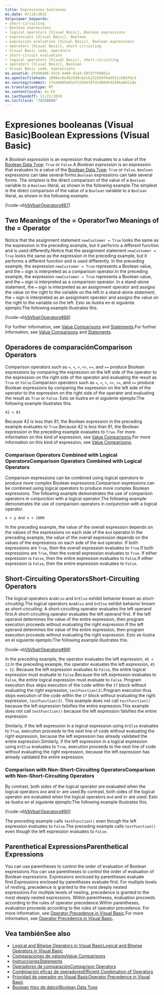 ```yaml
---
title: Expresiones booleanas
ms.date: 07/20/2015
helpviewer_keywords:
- short-circuiting
- Boolean expressions
- logical operators [Visual Basic], Boolean expressions
- expressions [Visual Basic], Boolean
- expression evaluation [Visual Basic], Boolean expressions
- operators [Visual Basic], short-circuiting
- Visual Basic code, operators
- short-circuit evaluation
- logical operators [Visual Basic], short-circuiting
- operators [Visual Basic], Boolean
- Visual Basic code, expressions
ms.assetid: d3d90406-55c8-4404-8143-50fd7f0d0d1a
ms.openlocfilehash: 1000ec6e4b35d0cb2c6232b50f9a9551cb0dfdcd
ms.sourcegitcommit: 17ee6605e01ef32506f8fdc686954244ba6911de
ms.translationtype: MT
ms.contentlocale: es-ES
ms.lasthandoff: 11/22/2019
ms.locfileid: "74350808"
---
```

# <a name="boolean-expressions-visual-basic"></a><span data-ttu-id="32260-102">Expresiones booleanas (Visual Basic)</span><span class="sxs-lookup"><span data-stu-id="32260-102">Boolean Expressions (Visual Basic)</span></span>
<span data-ttu-id="32260-103">A *Boolean expression* is an expression that evaluates to a value of the [Boolean Data Type](../../../../visual-basic/language-reference/data-types/boolean-data-type.md): `True` or `False`.</span><span class="sxs-lookup"><span data-stu-id="32260-103">A *Boolean expression* is an expression that evaluates to a value of the [Boolean Data Type](../../../../visual-basic/language-reference/data-types/boolean-data-type.md): `True` or `False`.</span></span> <span data-ttu-id="32260-104">`Boolean` expressions can take several forms.</span><span class="sxs-lookup"><span data-stu-id="32260-104">`Boolean` expressions can take several forms.</span></span> <span data-ttu-id="32260-105">The simplest is the direct comparison of the value of a `Boolean` variable to a `Boolean` literal, as shown in the following example.</span><span class="sxs-lookup"><span data-stu-id="32260-105">The simplest is the direct comparison of the value of a `Boolean` variable to a `Boolean` literal, as shown in the following example.</span></span>  
  
 [!code-vb[VbVbalrOperators#87](~/samples/snippets/visualbasic/VS_Snippets_VBCSharp/VbVbalrOperators/VB/Class1.vb#87)]  
  
## <a name="two-meanings-of-the--operator"></a><span data-ttu-id="32260-106">Two Meanings of the = Operator</span><span class="sxs-lookup"><span data-stu-id="32260-106">Two Meanings of the = Operator</span></span>  
 <span data-ttu-id="32260-107">Notice that the assignment statement `newCustomer = True` looks the same as the expression in the preceding example, but it performs a different function and is used differently.</span><span class="sxs-lookup"><span data-stu-id="32260-107">Notice that the assignment statement `newCustomer = True` looks the same as the expression in the preceding example, but it performs a different function and is used differently.</span></span> <span data-ttu-id="32260-108">In the preceding example, the expression `newCustomer = True` represents a Boolean value, and the `=` sign is interpreted as a comparison operator.</span><span class="sxs-lookup"><span data-stu-id="32260-108">In the preceding example, the expression `newCustomer = True` represents a Boolean value, and the `=` sign is interpreted as a comparison operator.</span></span> <span data-ttu-id="32260-109">In a stand-alone statement, the `=` sign is interpreted as an assignment operator and assigns the value on the right to the variable on the left.</span><span class="sxs-lookup"><span data-stu-id="32260-109">In a stand-alone statement, the `=` sign is interpreted as an assignment operator and assigns the value on the right to the variable on the left.</span></span> <span data-ttu-id="32260-110">Esto se ilustra en el siguiente ejemplo:</span><span class="sxs-lookup"><span data-stu-id="32260-110">The following example illustrates this.</span></span>  
  
 [!code-vb[VbVbalrOperators#88](~/samples/snippets/visualbasic/VS_Snippets_VBCSharp/VbVbalrOperators/VB/Class1.vb#88)]  
  
 <span data-ttu-id="32260-111">For further information, see [Value Comparisons](../../../../visual-basic/programming-guide/language-features/operators-and-expressions/value-comparisons.md) and [Statements](../../../../visual-basic/language-reference/statements/index.md).</span><span class="sxs-lookup"><span data-stu-id="32260-111">For further information, see [Value Comparisons](../../../../visual-basic/programming-guide/language-features/operators-and-expressions/value-comparisons.md) and [Statements](../../../../visual-basic/language-reference/statements/index.md).</span></span>  
  
## <a name="comparison-operators"></a><span data-ttu-id="32260-112">Operadores de comparación</span><span class="sxs-lookup"><span data-stu-id="32260-112">Comparison Operators</span></span>  
 <span data-ttu-id="32260-113">Comparison operators such as `=`, `<`, `>`, `<>`, `<=`, and `>=` produce Boolean expressions by comparing the expression on the left side of the operator to the expression on the right side of the operator and evaluating the result as `True` or `False`.</span><span class="sxs-lookup"><span data-stu-id="32260-113">Comparison operators such as `=`, `<`, `>`, `<>`, `<=`, and `>=` produce Boolean expressions by comparing the expression on the left side of the operator to the expression on the right side of the operator and evaluating the result as `True` or `False`.</span></span> <span data-ttu-id="32260-114">Esto se ilustra en el siguiente ejemplo:</span><span class="sxs-lookup"><span data-stu-id="32260-114">The following example illustrates this.</span></span>  
  
 `42 < 81`  
  
 <span data-ttu-id="32260-115">Because 42 is less than 81, the Boolean expression in the preceding example evaluates to `True`.</span><span class="sxs-lookup"><span data-stu-id="32260-115">Because 42 is less than 81, the Boolean expression in the preceding example evaluates to `True`.</span></span> <span data-ttu-id="32260-116">For more information on this kind of expression, see [Value Comparisons](../../../../visual-basic/programming-guide/language-features/operators-and-expressions/value-comparisons.md).</span><span class="sxs-lookup"><span data-stu-id="32260-116">For more information on this kind of expression, see [Value Comparisons](../../../../visual-basic/programming-guide/language-features/operators-and-expressions/value-comparisons.md).</span></span>  
  
### <a name="comparison-operators-combined-with-logical-operators"></a><span data-ttu-id="32260-117">Comparison Operators Combined with Logical Operators</span><span class="sxs-lookup"><span data-stu-id="32260-117">Comparison Operators Combined with Logical Operators</span></span>  
 <span data-ttu-id="32260-118">Comparison expressions can be combined using logical operators to produce more complex Boolean expressions.</span><span class="sxs-lookup"><span data-stu-id="32260-118">Comparison expressions can be combined using logical operators to produce more complex Boolean expressions.</span></span> <span data-ttu-id="32260-119">The following example demonstrates the use of comparison operators in conjunction with a logical operator.</span><span class="sxs-lookup"><span data-stu-id="32260-119">The following example demonstrates the use of comparison operators in conjunction with a logical operator.</span></span>  
  
 `x > y And x < 1000`  
  
 <span data-ttu-id="32260-120">In the preceding example, the value of the overall expression depends on the values of the expressions on each side of the `And` operator.</span><span class="sxs-lookup"><span data-stu-id="32260-120">In the preceding example, the value of the overall expression depends on the values of the expressions on each side of the `And` operator.</span></span> <span data-ttu-id="32260-121">If both expressions are `True`, then the overall expression evaluates to `True`.</span><span class="sxs-lookup"><span data-stu-id="32260-121">If both expressions are `True`, then the overall expression evaluates to `True`.</span></span> <span data-ttu-id="32260-122">If either expression is `False`, then the entire expression evaluates to `False`.</span><span class="sxs-lookup"><span data-stu-id="32260-122">If either expression is `False`, then the entire expression evaluates to `False`.</span></span>  
  
## <a name="short-circuiting-operators"></a><span data-ttu-id="32260-123">Short-Circuiting Operators</span><span class="sxs-lookup"><span data-stu-id="32260-123">Short-Circuiting Operators</span></span>  
 <span data-ttu-id="32260-124">The logical operators `AndAlso` and `OrElse` exhibit behavior known as *short-circuiting*.</span><span class="sxs-lookup"><span data-stu-id="32260-124">The logical operators `AndAlso` and `OrElse` exhibit behavior known as *short-circuiting*.</span></span> <span data-ttu-id="32260-125">A short-circuiting operator evaluates the left operand first.</span><span class="sxs-lookup"><span data-stu-id="32260-125">A short-circuiting operator evaluates the left operand first.</span></span> <span data-ttu-id="32260-126">If the left operand determines the value of the entire expression, then program execution proceeds without evaluating the right expression.</span><span class="sxs-lookup"><span data-stu-id="32260-126">If the left operand determines the value of the entire expression, then program execution proceeds without evaluating the right expression.</span></span> <span data-ttu-id="32260-127">Esto se ilustra en el siguiente ejemplo:</span><span class="sxs-lookup"><span data-stu-id="32260-127">The following example illustrates this.</span></span>  
  
 [!code-vb[VbVbalrOperators#89](~/samples/snippets/visualbasic/VS_Snippets_VBCSharp/VbVbalrOperators/VB/Class1.vb#89)]  
  
 <span data-ttu-id="32260-128">In the preceding example, the operator evaluates the left expression, `45 < 12`.</span><span class="sxs-lookup"><span data-stu-id="32260-128">In the preceding example, the operator evaluates the left expression, `45 < 12`.</span></span> <span data-ttu-id="32260-129">Because the left expression evaluates to `False`, the entire logical expression must evaluate to `False`.</span><span class="sxs-lookup"><span data-stu-id="32260-129">Because the left expression evaluates to `False`, the entire logical expression must evaluate to `False`.</span></span> <span data-ttu-id="32260-130">Program execution thus skips execution of the code within the `If` block without evaluating the right expression, `testFunction(3)`.</span><span class="sxs-lookup"><span data-stu-id="32260-130">Program execution thus skips execution of the code within the `If` block without evaluating the right expression, `testFunction(3)`.</span></span> <span data-ttu-id="32260-131">This example does not call `testFunction()` because the left expression falsifies the entire expression.</span><span class="sxs-lookup"><span data-stu-id="32260-131">This example does not call `testFunction()` because the left expression falsifies the entire expression.</span></span>  
  
 <span data-ttu-id="32260-132">Similarly, if the left expression in a logical expression using `OrElse` evaluates to `True`, execution proceeds to the next line of code without evaluating the right expression, because the left expression has already validated the entire expression.</span><span class="sxs-lookup"><span data-stu-id="32260-132">Similarly, if the left expression in a logical expression using `OrElse` evaluates to `True`, execution proceeds to the next line of code without evaluating the right expression, because the left expression has already validated the entire expression.</span></span>  
  
### <a name="comparison-with-non-short-circuiting-operators"></a><span data-ttu-id="32260-133">Comparison with Non-Short-Circuiting Operators</span><span class="sxs-lookup"><span data-stu-id="32260-133">Comparison with Non-Short-Circuiting Operators</span></span>  
 <span data-ttu-id="32260-134">By contrast, both sides of the logical operator are evaluated when the logical operators `And` and `Or` are used.</span><span class="sxs-lookup"><span data-stu-id="32260-134">By contrast, both sides of the logical operator are evaluated when the logical operators `And` and `Or` are used.</span></span> <span data-ttu-id="32260-135">Esto se ilustra en el siguiente ejemplo:</span><span class="sxs-lookup"><span data-stu-id="32260-135">The following example illustrates this.</span></span>  
  
 [!code-vb[VbVbalrOperators#90](~/samples/snippets/visualbasic/VS_Snippets_VBCSharp/VbVbalrOperators/VB/Class1.vb#90)]  
  
 <span data-ttu-id="32260-136">The preceding example calls `testFunction()` even though the left expression evaluates to `False`.</span><span class="sxs-lookup"><span data-stu-id="32260-136">The preceding example calls `testFunction()` even though the left expression evaluates to `False`.</span></span>  
  
## <a name="parenthetical-expressions"></a><span data-ttu-id="32260-137">Parenthetical Expressions</span><span class="sxs-lookup"><span data-stu-id="32260-137">Parenthetical Expressions</span></span>  
 <span data-ttu-id="32260-138">You can use parentheses to control the order of evaluation of Boolean expressions.</span><span class="sxs-lookup"><span data-stu-id="32260-138">You can use parentheses to control the order of evaluation of Boolean expressions.</span></span> <span data-ttu-id="32260-139">Expressions enclosed by parentheses evaluate first.</span><span class="sxs-lookup"><span data-stu-id="32260-139">Expressions enclosed by parentheses evaluate first.</span></span> <span data-ttu-id="32260-140">For multiple levels of nesting, precedence is granted to the most deeply nested expressions.</span><span class="sxs-lookup"><span data-stu-id="32260-140">For multiple levels of nesting, precedence is granted to the most deeply nested expressions.</span></span> <span data-ttu-id="32260-141">Within parentheses, evaluation proceeds according to the rules of operator precedence.</span><span class="sxs-lookup"><span data-stu-id="32260-141">Within parentheses, evaluation proceeds according to the rules of operator precedence.</span></span> <span data-ttu-id="32260-142">For more information, see [Operator Precedence in Visual Basic](../../../../visual-basic/language-reference/operators/operator-precedence.md).</span><span class="sxs-lookup"><span data-stu-id="32260-142">For more information, see [Operator Precedence in Visual Basic](../../../../visual-basic/language-reference/operators/operator-precedence.md).</span></span>  
  
## <a name="see-also"></a><span data-ttu-id="32260-143">Vea también</span><span class="sxs-lookup"><span data-stu-id="32260-143">See also</span></span>

- [<span data-ttu-id="32260-144">Logical and Bitwise Operators in Visual Basic</span><span class="sxs-lookup"><span data-stu-id="32260-144">Logical and Bitwise Operators in Visual Basic</span></span>](../../../../visual-basic/programming-guide/language-features/operators-and-expressions/logical-and-bitwise-operators.md)
- [<span data-ttu-id="32260-145">Comparaciones de valores</span><span class="sxs-lookup"><span data-stu-id="32260-145">Value Comparisons</span></span>](../../../../visual-basic/programming-guide/language-features/operators-and-expressions/value-comparisons.md)
- [<span data-ttu-id="32260-146">Instrucciones</span><span class="sxs-lookup"><span data-stu-id="32260-146">Statements</span></span>](../../../../visual-basic/programming-guide/language-features/statements.md)
- [<span data-ttu-id="32260-147">Operadores de comparación</span><span class="sxs-lookup"><span data-stu-id="32260-147">Comparison Operators</span></span>](../../../../visual-basic/language-reference/operators/comparison-operators.md)
- [<span data-ttu-id="32260-148">Combinación eficaz de operadores</span><span class="sxs-lookup"><span data-stu-id="32260-148">Efficient Combination of Operators</span></span>](../../../../visual-basic/programming-guide/language-features/operators-and-expressions/efficient-combination-of-operators.md)
- [<span data-ttu-id="32260-149">Prioridad de operador en Visual Basic</span><span class="sxs-lookup"><span data-stu-id="32260-149">Operator Precedence in Visual Basic</span></span>](../../../../visual-basic/language-reference/operators/operator-precedence.md)
- [<span data-ttu-id="32260-150">Boolean (tipo de datos)</span><span class="sxs-lookup"><span data-stu-id="32260-150">Boolean Data Type</span></span>](../../../../visual-basic/language-reference/data-types/boolean-data-type.md)
